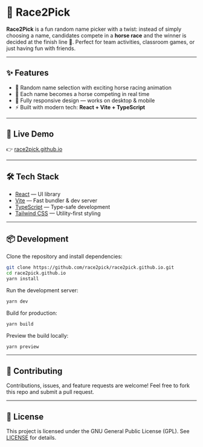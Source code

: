 # 🏇 Race2Pick

**Race2Pick** is a fun random name picker with a twist: instead of simply choosing a name, candidates compete in a **horse race** and the winner is decided at the finish line 🎉.
Perfect for team activities, classroom games, or just having fun with friends.

---

## ✨ Features

* 🎲 Random name selection with exciting horse racing animation
* 🐎 Each name becomes a horse competing in real time
* 📱 Fully responsive design — works on desktop & mobile
* ⚡ Built with modern tech: **React + Vite + TypeScript**

---

## 🚀 Live Demo

👉 [race2pick.github.io](https://race2pick.github.io/)

---

## 🛠️ Tech Stack

* [React](https://react.dev/) — UI library
* [Vite](https://vitejs.dev/) — Fast bundler & dev server
* [TypeScript](https://www.typescriptlang.org/) — Type-safe development
* [Tailwind CSS](https://tailwindcss.com/) — Utility-first styling

---

## 📦 Development

Clone the repository and install dependencies:

```bash
git clone https://github.com/race2pick/race2pick.github.io.git
cd race2pick.github.io
yarn install
```

Run the development server:

```bash
yarn dev
```

Build for production:

```bash
yarn build
```

Preview the build locally:

```bash
yarn preview
```

---

## 🤝 Contributing

Contributions, issues, and feature requests are welcome!
Feel free to fork this repo and submit a pull request.

---

## 📄 License
This project is licensed under the GNU General Public License (GPL). See [LICENSE](LICENSE) for details.
